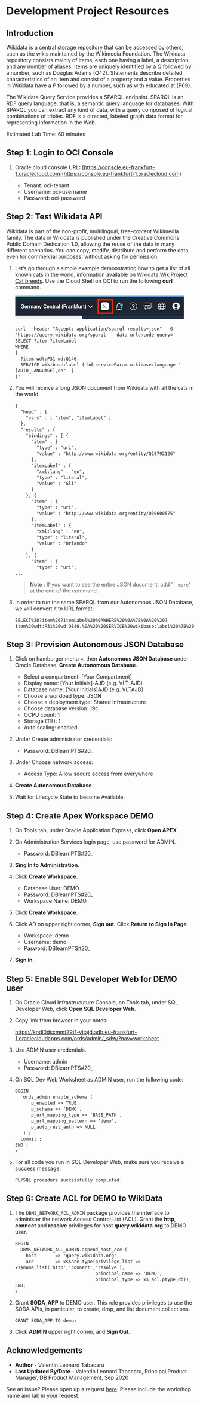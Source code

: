 # Development Project Resources
    
## Introduction
    
Wikidata is a central storage repository that can be accessed by others, such as the wikis maintained by the Wikimedia Foundation. The Wikidata repository consists mainly of items, each one having a label, a description and any number of aliases. Items are uniquely identified by a *Q* followed by a number, such as Douglas Adams (Q42). Statements describe detailed characteristics of an Item and consist of a property and a value. Properties in Wikidata have a *P* followed by a number, such as with educated at (P69).
    
The Wikidata Query Service provides a SPARQL endpoint. SPARQL is an RDF query language, that is, a semantic query language for databases. With SPARQL you can extract any kind of data, with a query composed of logical combinations of triples. RDF is a directed, labeled graph data format for representing information in the Web.

Estimated Lab Time: 60 minutes
    
## **Step 1:** Login to OCI Console
    
1. Oracle cloud console URL: [https://console.eu-frankfurt-1.oraclecloud.com](https://console.eu-frankfurt-1.oraclecloud.com)
    
    - Tenant: oci-tenant
    - Username: oci-username
    - Password: oci-password
    
## **Step 2:** Test Wikidata API
    
Wikidata is part of the non-profit, multilingual, free-content Wikimedia family. The data in Wikidata is published under the Creative Commons Public Domain Dedication 1.0, allowing the reuse of the data in many different scenarios. You can copy, modify, distribute and perform the data, even for commercial purposes, without asking for permission.
    
1. Let’s go through a simple example demonstrating how to get a list of all known cats in the world, information available on [Wikidata:WikiProject Cat breeds](https://www.wikidata.org/wiki/Wikidata:WikiProject_Cat_breeds). Use the Cloud Shell on OCI to run the following **curl** command. 
    
    ![](./images/cloudShell.jpg "")
    
    ````
    curl --header "Accept: application/sparql-results+json"  -G 'https://query.wikidata.org/sparql' --data-urlencode query='
    SELECT ?item ?itemLabel 
    WHERE 
    {
      ?item wdt:P31 wd:Q146.
      SERVICE wikibase:label { bd:serviceParam wikibase:language "[AUTO_LANGUAGE],en". }
    }'
    ````
    
2. You will receive a long JSON document from Wikidata with all the cats in the world.
    
    ````
    {
      "head" : {
        "vars" : [ "item", "itemLabel" ]
      },
      "results" : {
        "bindings" : [ {
          "item" : {
            "type" : "uri",
            "value" : "http://www.wikidata.org/entity/Q28792126"
          },
          "itemLabel" : {
            "xml:lang" : "en",
            "type" : "literal",
            "value" : "Gli"
          }
        }, {
          "item" : {
            "type" : "uri",
            "value" : "http://www.wikidata.org/entity/Q30600575"
          },
          "itemLabel" : {
            "xml:lang" : "en",
            "type" : "literal",
            "value" : "Orlando"
          }
        }, {
          "item" : {
            "type" : "uri",
    ...
    ````
    
    >**Note** : If you want to see the entire JSON document, add '` | more `' at the end of the command.
    
3. In order to run the same SPARQL from our Autonomous JSON Database, we will convert it to URL format:
    
    ````
    SELECT%20?item%20?itemLabel%20%0AWHERE%20%0A%7B%0A%20%20?item%20wdt:P31%20wd:Q146.%0A%20%20SERVICE%20wikibase:label%20%7B%20bd:serviceParam%20wikibase:language%20%22[AUTO_LANGUAGE],en%22.%20%7D%0A%7D
    ````
    
## **Step 3:** Provision Autonomous JSON Database
    
1. Click on hamburger menu ≡, then **Autonomous JSON Database** under Oracle Database. **Create Autonomous Database**.
    
    - Select a compartment: [Your Compartment]
    - Display name: [Your Initials]-AJD (e.g. VLT-AJD)
    - Database name: [Your Initials]AJD (e.g. VLTAJD)
    - Choose a workload type: JSON
    - Choose a deployment type: Shared Infrastructure
    - Choose database version: 19c
    - OCPU count: 1
    - Storage (TB): 1
    - Auto scaling: enabled
    
2. Under Create administrator credentials:
    
    - Password: DBlearnPTS#20_
    
3. Under Choose network access:
    
    - Access Type: Allow secure access from everywhere
    
4. **Create Autonomous Database**.
    
5. Wait for Lifecycle State to become Available.
    
## **Step 4:** Create Apex Workspace DEMO
    
1. On Tools tab, under Oracle Application Express, click **Open APEX**.
    
2. On Administration Services login page, use password for ADMIN.
    
    - Password: DBlearnPTS#20_
    
3. **Sing In to Administration**.
    
4. Click **Create Workspace**.
    
    - Database User: DEMO
    - Password: DBlearnPTS#20_
    - Workspace Name: DEMO
    
5. Click **Create Workspace**.
    
6. Click AD on upper right corner, **Sign out**. Click **Return to Sign In Page**.
    
    - Workspace: demo
    - Username: demo
    - Pasword: DBlearnPTS#20_
    
7. **Sign In**.
    
## **Step 5:** Enable SQL Developer Web for DEMO user
    
1. On Oracle Cloud Infrastrucuture Console, on Tools tab, under SQL Developer Web, click **Open SQL Developer Web**.
    
2. Copy link from browser in your notes:
    
    https://kndl0dsxmmt29t1-vltajd.adb.eu-frankfurt-1.oraclecloudapps.com/ords/admin/_sdw/?nav=worksheet
    
3. Use ADMIN user credentials.
    
    - Username: admin
    - Password: DBlearnPTS#20_
    
4. On SQL Dev Web Worksheet as ADMIN user, run the following code:
    
    ````
    BEGIN 
       ords_admin.enable_schema (
          p_enabled => TRUE,
          p_schema => 'DEMO',
          p_url_mapping_type => 'BASE_PATH',
          p_url_mapping_pattern => 'demo',
          p_auto_rest_auth => NULL
       ) ;
      commit ;
    END ; 
    /
    ````
    
5. For all code you run in SQL Developer Web, make sure you receive a success message:
    
    ````
    PL/SQL procedure successfully completed.
    ````
    
## **Step 6:**  Create ACL for DEMO to WikiData
    
1. The `DBMS_NETWORK_ACL_ADMIN` package provides the interface to administer the network Access Control List (ACL). Grant the **http**, **connect** and **resolve** privileges for host **query.wikidata.org** to DEMO user.
    
    ````
    BEGIN
      DBMS_NETWORK_ACL_ADMIN.append_host_ace (
        host       => 'query.wikidata.org',
        ace        => xs$ace_type(privilege_list => xs$name_list('http','connect','resolve'),
                                  principal_name => 'DEMO',
                                  principal_type => xs_acl.ptype_db));
    END;
    /
    ````
    
2. Grant **SODA_APP** to DEMO user. This role provides privileges to use the SODA APIs, in particular, to create, drop, and list document collections.
    
    ````
    GRANT SODA_APP TO demo;
    ````
    
3. Click **ADMIN** upper right corner, and **Sign Out**.
    
## Acknowledgements
    
- **Author** - Valentin Leonard Tabacaru
- **Last Updated By/Date** - Valentin Leonard Tabacaru, Principal Product Manager, DB Product Management, Sep 2020
    
See an issue? Please open up a request [here](https://github.com/oracle/learning-library/issues). Please include the workshop name and lab in your request.
    
    